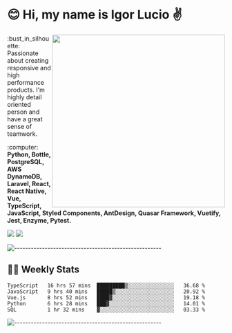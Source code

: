 # :blush: Hi, my name is Igor Lucio :v:

<img src="https://github-readme-stats.vercel.app/api?username=iguit0&show_icons=true&count_private=true&theme=tokyonight" min-width="400px" max-width="400px" width="400px" align="right" />

<p align="left"> 
  :bust_in_silhouette: Passionate about creating responsive and high performance products.
  I'm highly detail oriented person and have a great sense of teamwork.
</p>

<p align="left">
  :computer: <strong>Python, Bottle, PostgreSQL, AWS DynamoDB, Laravel, React, React Native, Vue, TypeScript, JavaScript, Styled Components, AntDesign, Quasar Framework, Vuetify, Jest, Enzyme, Pytest.</strong>
</p>

<p align="left">
  <a href="https://www.linkedin.com/in/igor-lucio-alves" target="_blank" rel="noopener noreferrer" alt="Linkedin">
  <img src="https://img.shields.io/badge/LinkedIn-0077B5?style=for-the-badge&logo=linkedin&logoColor=white" /></a>

  <a href="https://t.me/iguit0" target="_blank" rel="noopener noreferrer" alt="Telegram">
  <img src="https://img.shields.io/badge/Telegram-2CA5E0?style=for-the-badge&logo=telegram&logoColor=white" /></a>
</p>

![-----------------------------------------------------](https://raw.githubusercontent.com/andreasbm/readme/master/assets/lines/aqua.png)

## :man_technologist: Weekly Stats
<!--START_SECTION:waka-->
```text
TypeScript   16 hrs 57 mins  █████████▒░░░░░░░░░░░░░░░   36.68 % 
JavaScript   9 hrs 40 mins   █████▒░░░░░░░░░░░░░░░░░░░   20.92 % 
Vue.js       8 hrs 52 mins   ████▓░░░░░░░░░░░░░░░░░░░░   19.18 % 
Python       6 hrs 28 mins   ███▓░░░░░░░░░░░░░░░░░░░░░   14.01 % 
SQL          1 hr 32 mins    ▓░░░░░░░░░░░░░░░░░░░░░░░░   03.33 % 
```
<!--END_SECTION:waka-->
![-----------------------------------------------------](https://raw.githubusercontent.com/andreasbm/readme/master/assets/lines/aqua.png)

